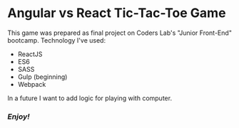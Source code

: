 # Angular vs React Tic-Tac-Toe Game
This game was prepared as final project on Coders Lab's "Junior Front-End" bootcamp. Technology I've used:
  - ReactJS
  - ES6
  - SASS
  - Gulp (beginning)
  - Webpack
  
In a future I want to add logic for playing with computer.

 ### _Enjoy!_
